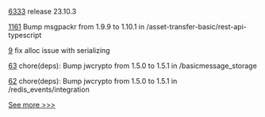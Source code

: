 
[6333](https://github.com/hyperledger/besu/pull/6333) release 23.10.3

[1161](https://github.com/hyperledger/fabric-samples/pull/1161) Bump msgpackr from 1.9.9 to 1.10.1 in /asset-transfer-basic/rest-api-typescript

[9](https://github.com/hyperledger-labs/agora-unknown_order/pull/9) fix alloc issue with serializing

[63](https://github.com/hyperledger/aries-acapy-plugins/pull/63) chore(deps): Bump jwcrypto from 1.5.0 to 1.5.1 in /basicmessage_storage

[62](https://github.com/hyperledger/aries-acapy-plugins/pull/62) chore(deps): Bump jwcrypto from 1.5.0 to 1.5.1 in /redis_events/integration


[See more >>>](https://start-here.hyperledger.org/pull-requests)
